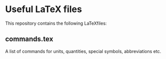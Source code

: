 # Useful LaTeX files

This repository contains the following LaTeXfiles:

## commands.tex
A list of commands for units, quantities, special symbols, abbreviations etc.
